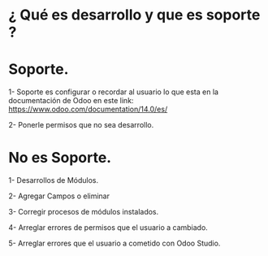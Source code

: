 # ¿ Qué es desarrollo y que es soporte ?
# Soporte.
1- Soporte es configurar o recordar al usuario lo que esta en la documentación de Odoo en este link: https://www.odoo.com/documentation/14.0/es/

2- Ponerle permisos que no sea desarrollo.

# No es Soporte.
1- Desarrollos de Módulos.

2- Agregar Campos o eliminar

3- Corregir procesos de módulos instalados.

4- Arreglar errores de permisos que el usuario a cambiado.

5- Arreglar errores que el usuario a cometido con Odoo Studio.





